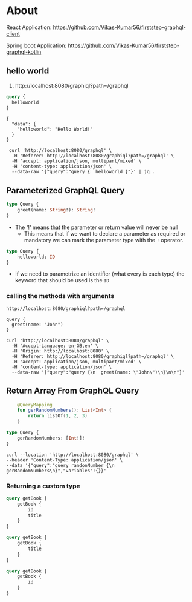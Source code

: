 # About

React Application:  https://github.com/Vikas-Kumar56/firststep-graphql-client

Spring boot Application:  https://github.com/Vikas-Kumar56/firststep-graphql-kotlin


## hello world

1. http://localhost:8080/graphiql?path=/graphql

```graphql
query {
  helloworld
}
```

```
{
  "data": {
    "helloworld": "Hello World!"
  }
}
```

```shell
 curl 'http://localhost:8080/graphql' \
  -H 'Referer: http://localhost:8080/graphiql?path=/graphql' \
  -H 'accept: application/json, multipart/mixed' \
  -H 'content-type: application/json' \
  --data-raw '{"query":"query {  helloworld }"}' | jq .
```

##  Parameterized GraphQL Query

```graphql
type Query {
    greet(name: String!): String!
}
```

- The '!' means that the parameter or return value will never be null
    - This means that if we want to declare a parameter as required or mandatory we can mark the parameter type with the `!` operator. 

```graphql
type Query {
    helloworld: ID
}
```

- If we need to parametrize an identifier (what every is each type) the keyword that should be used is the `ID` 

### calling the methods with arguments

```
http://localhost:8080/graphiql?path=/graphql
```

```
query {
  greet(name: "John")
}
```

```
curl 'http://localhost:8080/graphql' \
  -H 'Accept-Language: en-GB,en' \
  -H 'Origin: http://localhost:8080' \
  -H 'Referer: http://localhost:8080/graphiql?path=/graphql' \
  -H 'accept: application/json, multipart/mixed' \
  -H 'content-type: application/json' \
  --data-raw '{"query":"query {\n  greet(name: \"John\")\n}\n\n"}'
```

## Return Array From GraphQL Query

```kotlin
    @QueryMapping
    fun gerRandomNumbers(): List<Int> {
        return listOf(1, 2, 3)
    }
```

```graphql
type Query {
    gerRandomNumbers: [Int!]!
}
```

```
curl --location 'http://localhost:8080/graphql' \
--header 'Content-Type: application/json' \
--data '{"query":"query randonNumber {\n    gerRandomNumbers\n}","variables":{}}'
```

### Returning a custom type

```graphql
query getBook {
    getBook {
        id
        title
    }
}

query getBook {
    getBook {
        title
    }
}

query getBook {
    getBook {
        id
    }
}
```
